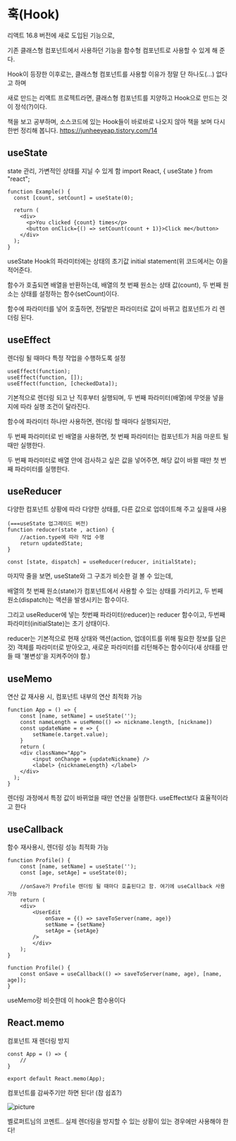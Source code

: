 # 훅(Hook)

리액트 16.8 버전에 새로 도입된 기능으로,

기존 클래스형 컴포넌트에서 사용하던 기능을 함수형 컴포넌트로 사용할 수 있게 해 준다.

Hook이 등장한 이후로는, 클래스형 컴포넌트를 사용할 이유가 정말 단 하나도(...) 없다고 하며

새로 만드는 리액트 프로젝트라면, 클래스형 컴포넌트를 지양하고 Hook으로 만드는 것이 정석(?)이다.

책을 보고 공부하며, 소스코드에 있는 Hook들이 바로바로 나오지 않아 책을 보며 다시 한번 정리해 봅니다.
https://junheeyeap.tistory.com/14

## useState

state 관리, 가변적인 상태를 지닐 수 있게 함
import React, { useState } from "react";

```
function Example() {
  const [count, setCount] = useState(0);

  return (
    <div>
      <p>You clicked {count} times</p>
      <button onClick={() => setCount(count + 1)}>Click me</button>
    </div>
  );
}
```

useState Hook의 파라미터에는 상태의 초기값 initial statement(위 코드에서는 0)을 적어준다.

함수가 호출되면 배열을 반환하는데, 배열의 첫 번째 원소는 상태 값(count), 두 번째 원소는 상태를 설정하는 함수(setCount)이다.

함수에 파라미터를 넣어 호출하면, 전달받은 파라미터로 값이 바뀌고 컴포넌트가 리 렌더링 된다.

## useEffect

렌더링 될 때마다 특정 작업을 수행하도록 설정

```
useEffect(function);
useEffect(function, []);
useEffect(function, [checkedData]);
```

기본적으로 렌더링 되고 난 직후부터 실행되며, 두 번째 파라미터(배열)에 무엇을 넣을지에 따라 실행 조건이 달라진다.

함수에 파라미터 하나만 사용하면, 렌더링 할 때마다 실행되지만,

두 번째 파라미터로 빈 배열을 사용하면, 첫 번째 파라미터는 컴포넌트가 처음 마운트 될 때만 실행한다.

두 번째 파라미터로 배열 안에 검사하고 싶은 값을 넣어주면, 해당 값이 바뀔 때만 첫 번째 파라미터를 실행한다.

## useReducer

다양한 컴포넌트 상황에 따라 다양한 상태를, 다른 값으로 업데이트해 주고 싶을때 사용

```
(===useState 업그레이드 버전)
function reducer(state , action) {
    //action.type에 따라 작업 수행
    return updatedState;
}

const [state, dispatch] = useReducer(reducer, initialState);
```

마지막 줄을 보면, useState와 그 구조가 비슷한 걸 볼 수 있는데,

배열의 첫 번째 원소(state)가 컴포넌트에서 사용할 수 있는 상태를 가리키고, 두 번째 원소(dispatch)는 액션을 발생시키는 함수이다.

그리고 useReducer에 넣는 첫번째 파라미터(reducer)는 reducer 함수이고, 두번째 파라미터(initialState)는 초기 상태이다.

reducer는 기본적으로 현재 상태와 액션(action, 업데이트를 위해 필요한 정보를 담은 것) 객체를 파라미터로 받아오고, 새로운 파라미터를 리턴해주는 함수이다(새 상태를 만들 때 '불변성'을 지켜주어야 함.)

## useMemo

연산 값 재사용 시, 컴포넌트 내부의 연산 최적화 가능

```
function App = () => {
    const [name, setName] = useState('');
    const nameLength = useMemo(() => nickname.length, [nickname])
    const updateName = e => {
    	setName(e.target.value);
    }
    return (
    <div className="App">
        <input onChange = {updateNickname} />
        <label> {nicknameLength} </label>
    </div>
  );
}
```

렌더링 과정에서 특정 값이 바뀌었을 때만 연산을 실행한다. useEffect보다 효율적이라고 한다

## useCallback

함수 재사용시, 렌더링 성능 최적화 가능

```
function Profile() {
    const [name, setName] = useState('');
    const [age, setAge] = useState(0);

    //onSave가 Profile 렌더링 될 때마다 호출된다고 함. 여기에 useCallback 사용 가능
    return (
    <div>
    	<UserEdit
        	onSave = {() => saveToServer(name, age)}
            setName = {setName}
            setAge = {setAge}
        />
        </div>
    );
}

function Profile() {
    const onSave = useCallback(() => saveToServer(name, age), [name, age]);
}
```

useMemo랑 비슷한데 이 hook은 함수용이다

## React.memo

컴포넌트 재 렌더링 방지

```
const App = () => {
	//
}

export default React.memo(App);
```

컴포넌트를 감싸주기만 하면 된다! (참 쉽죠?)

![picture](https://cdn.discordapp.com/attachments/1046343861129191446/1047890052514062356/Screenshot_2022-12-02_at_12.00.46_AM.png)

벨로퍼트님의 코멘트..
실제 렌더링을 방지할 수 있는 상황이 있는 경우에만 사용해야 한다!
